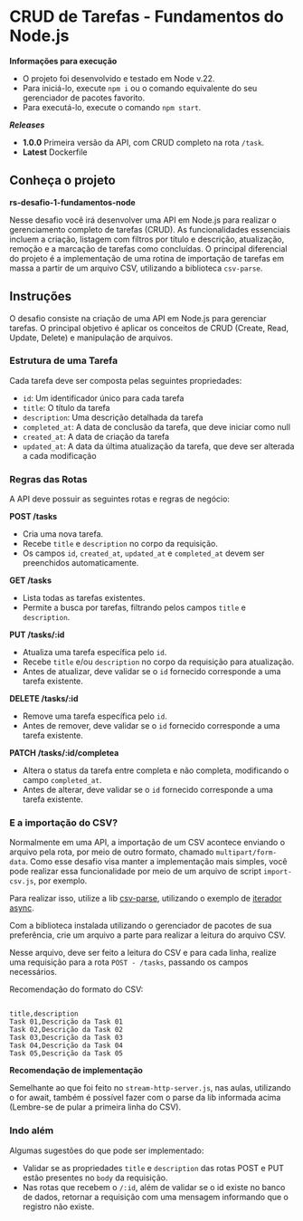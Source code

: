 # CRUD de Tarefas - Fundamentos do Node.js

**Informações para execução**

- O projeto foi desenvolvido e testado em Node v.22.
- Para iniciá-lo, execute `npm i` ou o comando equivalente do seu gerenciador de pacotes favorito.
- Para executá-lo, execute o comando `npm start`.

**_Releases_**

- **1.0.0** Primeira versão da API, com CRUD completo na rota `/task`.
- **Latest** Dockerfile

## Conheça o projeto

**rs-desafio-1-fundamentos-node**

Nesse desafio você irá desenvolver uma API em Node.js para realizar o gerenciamento completo de tarefas (CRUD). As funcionalidades essenciais incluem a criação, listagem com filtros por título e descrição, atualização, remoção e a marcação de tarefas como concluídas. O principal diferencial do projeto é a implementação de uma rotina de importação de tarefas em massa a partir de um arquivo CSV, utilizando a biblioteca ⁠`csv-parse`.

## Instruções

O desafio consiste na criação de uma API em Node.js para gerenciar tarefas. O principal objetivo é aplicar os conceitos de CRUD (Create, Read, Update, Delete) e manipulação de arquivos.

### Estrutura de uma Tarefa

Cada tarefa deve ser composta pelas seguintes propriedades:

- `id`: Um identificador único para cada tarefa
- `title`: O título da tarefa
- `description`: Uma descrição detalhada da tarefa
- `completed_at`: A data de conclusão da tarefa, que deve iniciar como null
- `created_at`: A data de criação da tarefa
- `updated_at`: A data da última atualização da tarefa, que deve ser alterada a cada modificação

### Regras das Rotas

A API deve possuir as seguintes rotas e regras de negócio:

**POST /tasks**
- Cria uma nova tarefa.
- Recebe `title` e `description` no corpo da requisição.
- Os campos `id`, `created_at`, `updated_at` e `completed_at` devem ser preenchidos automaticamente.

**GET /tasks**
- Lista todas as tarefas existentes.
- Permite a busca por tarefas, filtrando pelos campos `title` e `description`.

**PUT /tasks/:id**
- Atualiza uma tarefa específica pelo `id`.
- Recebe `title` e/ou `description` no corpo da requisição para atualização.
- Antes de atualizar, deve validar se o `id` fornecido corresponde a uma tarefa existente.

**DELETE /tasks/:id**
- Remove uma tarefa específica pelo `id`.
- Antes de remover, deve validar se o `id` fornecido corresponde a uma tarefa existente.

**PATCH /tasks/:id/completea**
- Altera o status da tarefa entre completa e não completa, modificando o campo `completed_at`.
- Antes de alterar, deve validar se o `id` fornecido corresponde a uma tarefa existente.

### E a importação do CSV?

Normalmente em uma API, a importação de um CSV acontece enviando o arquivo pela rota, por meio de outro formato, chamado `multipart/form-data`. Como esse desafio visa manter a implementação mais simples, você pode realizar essa funcionalidade por meio de um arquivo de script `import-csv.js`, por exemplo.

Para realizar isso, utilize a lib [csv-parse](https://csv.js.org/), utilizando o exemplo de [iterador async](https://csv.js.org/parse/api/async_iterator/).

Com a biblioteca instalada utilizando o gerenciador de pacotes de sua preferência, crie um arquivo a parte para realizar a leitura do arquivo CSV.

Nesse arquivo, deve ser feito a leitura do CSV e para cada linha, realize uma requisição para a rota `POST - /tasks`, passando os campos necessários.

Recomendação do formato do CSV:

```csv

title,description
Task 01,Descrição da Task 01
Task 02,Descrição da Task 02
Task 03,Descrição da Task 03
Task 04,Descrição da Task 04
Task 05,Descrição da Task 05

```

**Recomendação de implementação**

Semelhante ao que foi feito no `stream-http-server.js`, nas aulas, utilizando o for await, também é possível fazer com o parse da lib informada acima (Lembre-se de pular a primeira linha do CSV).

### Indo além

Algumas sugestões do que pode ser implementado:

- Validar se as propriedades `title` e `description` das rotas POST e PUT estão presentes no `body` da requisição.
- Nas rotas que recebem o `/:id`, além de validar se o id existe no banco de dados, retornar a requisição com uma mensagem informando que o registro não existe.